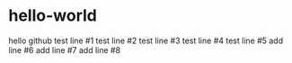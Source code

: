 # hello-world
hello github
test line #1
test line #2
test line #3
test line #4
test line #5
add line #6
add line #7
add line #8
